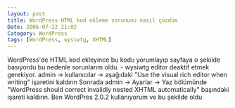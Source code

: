 ```yaml
---
layout: post
title: WordPress HTML kod ekleme sorununu nasıl çözdüm
Date: 2006-07-22 21:02
Category: WordPress
tags: [WordPress, wysiwtg, XHTML]
---
```


WordPress'de HTML kod ekleyince bu kodu yorumlayıp sayfaya o şekilde
basıyordu bu nedenle sorunlarım oldu. - wysiwtg editor deaktif etmek
gerekiyor. admin -> kullanıcılar -> aşağıdaki "Use the visual rich
editor when writing" işaretini kaldırın Sonrada admin -> Ayarlar ->
Yaz bölümünde "WordPress should correct invalidly nested XHTML
automatically" başındaki işareti kaldırın. Ben WordPres 2.0.2
kullanıyorum ve bu şekilde oldu
